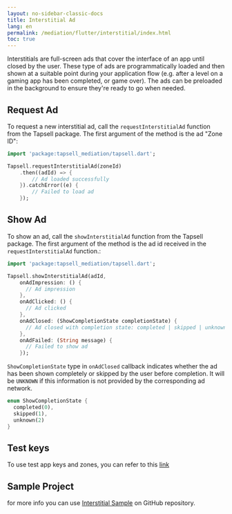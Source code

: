 ```yaml
---
layout: no-sidebar-classic-docs
title: Interstitial Ad
lang: en
permalink: /mediation/flutter/interstitial/index.html
toc: true
---
```


Interstitials are full-screen ads that cover the interface of an app until closed by the user. These type of ads are
programmatically loaded and then shown at a suitable point during your application flow (e.g. after a level on a gaming
app has been completed, or game over). The ads can be preloaded in the background to ensure they're ready to go when
needed.

## Request Ad

To request a new interstitial ad, call the `requestInterstitialAd` function from the Tapsell package. The first argument
of the method is the ad "Zone ID":

```dart
import 'package:tapsell_mediation/tapsell.dart';

Tapsell.requestInterstitialAd(zoneId)
    .then((adId) => {
        // Ad loaded successfully
    }).catchError((e) {
        // Failed to load ad
    });
```

## Show Ad

To show an ad, call the `showInterstitialAd` function from the Tapsell package. The first argument of the method is the ad
id received in the `requestInterstitialAd` function.:

```dart
import 'package:tapsell_mediation/tapsell.dart';

Tapsell.showInterstitialAd(adId, 
    onAdImpression: () {
      // Ad impression
    }, 
    onAdClicked: () {
      // Ad clicked
    }, 
    onAdClosed: (ShowCompletionState completionState) {
      // Ad closed with completion state: completed | skipped | unknown
    },
    onAdFailed: (String message) {
      // Failed to show ad
    });
```

`ShowCompletionState` type in `onAdClosed` callback indicates whether the ad has been shown completely or skipped by the
user before completion. It will be `UNKNOWN` if this information is not provided by the corresponding ad network.

```dart
enum ShowCompletionState {
  completed(0),
  skipped(1),
  unknown(2)
}
```

## Test keys

To use test app keys and zones, you can refer to this [link](../../test)

## Sample Project

for more info you can
use [Interstitial Sample](https://github.com/tapsellorg/TapsellMediation-Flutter/blob/master/lib/screens/interstitial.dart)
on GitHub repository.
